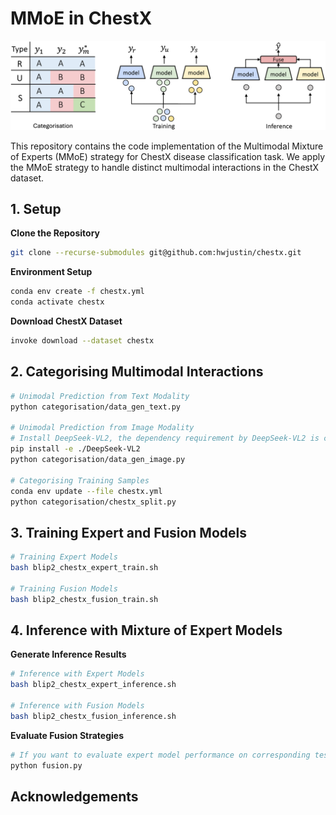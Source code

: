 # MMoE in ChestX

![image](main_figure.png "MMoE Pipeline")

This repository contains the code implementation of the Multimodal Mixture of Experts (MMoE) strategy for ChestX disease classification task. We apply the MMoE strategy to handle distinct multimodal interactions in the ChestX dataset.

## 1. Setup
**Clone the Repository**

```bash
git clone --recurse-submodules git@github.com:hwjustin/chestx.git
```

**Environment Setup**

```bash
conda env create -f chestx.yml
conda activate chestx
```

**Download ChestX Dataset**

```bash
invoke download --dataset chestx
```

## 2. Categorising Multimodal Interactions
```bash
# Unimodal Prediction from Text Modality
python categorisation/data_gen_text.py

# Unimodal Prediction from Image Modality
# Install DeepSeek-VL2, the dependency requirement by DeepSeek-VL2 is conflict with the other code, need to install separately and remove it after the unimodal prediction.
pip install -e ./DeepSeek-VL2
python categorisation/data_gen_image.py

# Categorising Training Samples
conda env update --file chestx.yml
python categorisation/chestx_split.py
```


## 3. Training Expert and Fusion Models
```bash
# Training Expert Models
bash blip2_chestx_expert_train.sh

# Training Fusion Models
bash blip2_chestx_fusion_train.sh
```


## 4. Inference with Mixture of Expert Models
**Generate Inference Results**

```bash
# Inference with Expert Models
bash blip2_chestx_expert_inference.sh

# Inference with Fusion Models
bash blip2_chestx_fusion_inference.sh
```

**Evaluate Fusion Strategies**

```bash
# If you want to evaluate expert model performance on corresponding test subset, please run categorisation on test set as well.
python fusion.py
```

## Acknowledgements